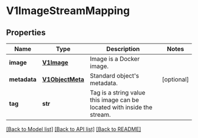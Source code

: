 # V1ImageStreamMapping

## Properties
Name | Type | Description | Notes
------------ | ------------- | ------------- | -------------
**image** | [**V1Image**](V1Image.md) | Image is a Docker image. | 
**metadata** | [**V1ObjectMeta**](V1ObjectMeta.md) | Standard object&#39;s metadata. | [optional] 
**tag** | **str** | Tag is a string value this image can be located with inside the stream. | 

[[Back to Model list]](../README.md#documentation-for-models) [[Back to API list]](../README.md#documentation-for-api-endpoints) [[Back to README]](../README.md)


